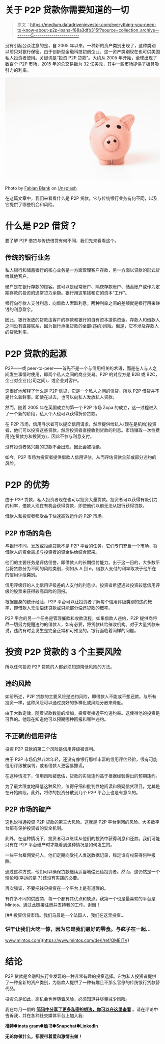 # 关于 P2P 贷款你需要知道的一切

> 原文：<https://medium.datadriveninvestor.com/everything-you-need-to-know-about-p2p-loans-f88a3dfb315f?source=collection_archive---------5----------------------->

没有引起公众注意的是，自 2005 年以来，一种新的资产类别出现了，这种类别以前只对银行保密。由于创新型金融科技初创企业，这一资产类别现在也可供美国私人投资者使用。关键词是“投资 P2P 贷款”。大约从 2005 年开始，全球出现了数百个 P2P 市场，2015 年的总交易额为 32 亿美元，其中一些市场提供了极具吸引力的利率。

![](img/b32bb17489567c2513dc8ab2731ba8f9.png)

Photo by [Fabian Blank](https://unsplash.com/@blankerwahnsinn?utm_source=medium&utm_medium=referral) on [Unsplash](https://unsplash.com?utm_source=medium&utm_medium=referral)

在这篇文章中，我们来看看什么是 P2P 贷款，它与传统银行业务有何不同，以及它提供了哪些机会和风险。

# 什么是 P2P 借贷？

要了解 P2P 借贷与传统借贷有何不同，我们先来看看这个。

## 传统的银行业务

私人银行和储蓄银行的核心业务是一方面管理客户存款，另一方面以贷款的形式贷给其他客户。

储户是在银行存款的顾客。这可以是经常账户、隔夜存款账户、储蓄账户或作为定期存款的投资的通常贷方余额。银行用这笔钱和它的资本“工作”。

银行向存款人支付利息，向借款人索取利息。两种利率之间的差额就是银行用来赚钱的利息盈余。

因此，银行发放的贷款由客户的存款和银行的自有资本提供资金。存款人和借款人之间没有直接联系，因为银行承担贷款的全部(违约)风险。但是，它不涉及存款人的贷款利率。

# P2P 贷款的起源

P2P——或 peer-to-peer——首先不是一个与信用相关的术语，而是在人与人之间发生事情时使用，即两个私人之间的商业交易。P2P 的对应方是 B2B 或 B2C，企业对企业(公司之间)，或企业对客户。

这很好地解释了什么是 P2P 信贷，它是一个私人之间的信贷。所以 P2P 借贷并不是什么新鲜事。即使在过去，也可以向私人发放私人贷款。

然而，随着 2005 年在英国成立的第一个 P2P 市场 Zopa 的成立，这一过程进入了一个新的阶段，私人个人也可以获得折价贷款。

在 P2P 市场，信用寻求者可以提交信用请求，然后提供给私人(现在是机构)投资者，他们可以投资这些贷款。然后投资者直接收到贷款的利息。市场赚取一次性费用(在贷款方和投资方)，因此不参与利息支付。

没有投资者感兴趣的贷款不会出现，因此会被拒绝。

如今，P2P 市场为投资者提供借款人信用评估，从而评估贷款全部或部分违约的风险。

# P2P 的优势

由于 P2P 贷款，私人投资者现在也可以投资大量贷款。投资者可以获得有吸引力的利率，借款人现在有机会获得贷款，即使他们以前无法从银行获得贷款。

借款人和投资者都受益于快速高效运作的 P2P 市场。

## P2P 市场的角色

与银行不同，发放或拒绝贷款不是 P2P 平台的任务。它们专门充当一个市场，将借款人的资金需求与投资者的资金供给结合起来。

他们的主要任务是评估信誉，即借款人的长期偿付能力。出于这一目的，大多数平台将贷款分为不同的风险类别，例如从 A 到 e。借款人支付的利率取决于他所在的信用评级类别。

信用评级好的人比信用评级差的人支付的利息少。投资者希望通过投资较低信用评级的股票来获得较高风险的回报。

根据自身的统计经验，P2P 平台可以让投资者了解每个信用评级类别的违约概率，即借款人无法偿还贷款或只能部分偿还贷款的概率。

P2P 平台的另一个任务是管理催款和收款流程。如果借款人违约，P2P 提供商将尽一切努力提醒违约的借款人，如有必要，将贷款转给催收机构。对于大量贷款来说，违约有时会发生是完全正常和可预见的。银行面临着同样的问题。

# 投资 P2P 贷款的 3 个主要风险

所以任何投资 P2P 贷款的人都必须知道降低风险的方法。

## 违约风险

如前所述，P2P 贷款的主要风险是违约风险，即借款人不能或不想还款。与所有投资一样，这种风险可以通过良好的多样化或风险分散来降低。

由于大数定律，随着贷款数量的增加，投资者接近平均违约率。这使得他的投资是可靠的。他现在知道他可以预期哪种回报和哪种违约。

## 不正确的信用评估

投资 P2P 贷款的第二个风险是信用评级被误判。

由于 P2P 市场仍然非常年轻，还没有像银行那样丰富的信用评估经验，很有可能信用评级被误判，或者借款人更容易撒谎。

在这种情况下，信用风险被低估，贷款的实际违约高于根据经验得出的预期违约。

为了最大限度地降低这种风险，值得仔细和批判性地阅读和质疑信贷项目，尤其是在开始阶段。此外，将你的投资分散到几个 P2P 平台上也是有意义的。

## P2P 市场的破产

这也说得通投资 P2P 贷款的第三大风险。这就是 P2P 平台倒闭的风险。大多数平台都有保护投资者的安全机制。

此外，在这种情况下，投资者可以继续从他们的投资中获得利息和还款。我们可能只有在 P2P 平台破产时才能看到这种情况是如何发生的。

一些平台雇佣受托人，他们定期向受托人发送数据记录，规定谁有权获得何种报酬。

通过这种方式，他们可以确保贷款继续适当地偿还给投资者。然而，这仍然是一个理论和(幸运的是？)还没有实践的必要。

再次强调，不要把钱只投资在一个平台上是有道理的。

有许多不同的供应商，每一个都有其优点和缺点。我第一个也是最喜欢的平台是 Mintos。通过此链接注册并支持我的工作。谢谢！

[](https://www.mintos.com/de/l/ref/QMEITV) [## 投资信贷市场。我们马晨是一个法国人，我们在这里投资…

### 饼干让我们大吃一惊，因为它是我们最好的零食。与疯子在一起…

www.mintos.com](https://www.mintos.com/de/l/ref/QMEITV) 

# 结论

P2P 贷款是金融科技行业发现的一种非常有趣的投资选择。它为私人投资者提供了一种全新的资产类别，为借款人提供了一种有趣且不那么官僚的传统银行贷款替代品。

投资总是如此，高机会也伴随着风险，必须知道并尽量减少风险。

我在每月一期的 [**简讯中分享了更多私密的想法，你可以在这里查看**](https://mailchi.mp/bf8f8e8ed697/keep-in-touch-with-lukas) 。请在评论中告诉我，并在各种社交媒体平台上加入我:

[**推特**](https://twitter.com/WiesfleckerL)●[**insta gram**](https://www.instagram.com/lukaswiesflecker/)●[**脸书**](https://www.facebook.com/lukaswiesfleckerr)●[**Snapchat**](https://www.snapchat.com/add/luggooo)**●[**LinkedIn**](https://www.linkedin.com/in/lukas-wiesflecker-1b11251a5/)**

**无论你做什么，都要带着爱和激情去做！**